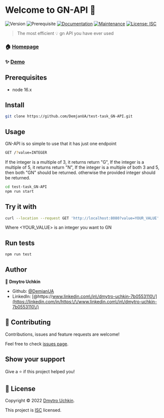 # Welcome to GN-API 👋
![Version](https://img.shields.io/badge/version-1.0.0-blue.svg?cacheSeconds=2592000)
![Prerequisite](https://img.shields.io/badge/node-16.x-blue.svg)
[![Documentation](https://img.shields.io/badge/documentation-yes-brightgreen.svg)](https://github.com/DemjanUA/test-task_GN-API#readme)
[![Maintenance](https://img.shields.io/badge/Maintained%3F-yes-green.svg)](https://github.com/DemjanUA/test-task_GN-API/graphs/commit-activity)
[![License: ISC](https://img.shields.io/github/license/DemjanUA/GN-API)](https://github.com/DemjanUA/test-task_GN-API/blob/master/LICENSE)

> The most efficient 💡 gn API you have ever used

### 🏠 [Homepage](https://github.com/DemjanUA/test-task_GN-API#readme)

### ✨ [Demo](https://powerful-ridge-85825.herokuapp.com/?value=56)

## Prerequisites

- node 16.x

## Install

```sh
git clone https://github.com/DemjanUA/test-task_GN-API.git
```

## Usage

GN-API is so simple to use that it has just one endpoint
```sh
GET /?value=INTEGER
```
If the integer is a multiple of 3, it returns return "G", 
If the integer is a multiple of 5, it returns return "N", 
If the integer is a multiple of both 3 and 5, then both "GN" should be returned. 
otherwise the provided integer should be returned. 

```sh
cd test-task_GN-API
npm run start
```
## Try it with
```sh
curl --location --request GET 'http://localhost:8080?value=YOUR_VALUE'
```
Where <YOUR_VALUE> is an integer you want to GN 

## Run tests

```sh
npm run test
```

## Author

👤 **Dmytro Uchkin**

* Github: [@DemjanUA](https://github.com/DemjanUA)
* LinkedIn: [@https:\/\/www.linkedin.com\/in\/dmytro-uchkin-7b0553110\/](https://linkedin.com/in/https:\/\/www.linkedin.com\/in\/dmytro-uchkin-7b0553110\/)

## 🤝 Contributing

Contributions, issues and feature requests are welcome!

Feel free to check [issues page](https://github.com/DemjanUA/test-task_GN-API/issues). 

## Show your support

Give a ⭐️ if this project helped you!


## 📝 License

Copyright © 2022 [Dmytro Uchkin](https://github.com/DemjanUA).

This project is [ISC](https://github.com/DemjanUA/test-task_GN-API/blob/master/LICENSE) licensed.
